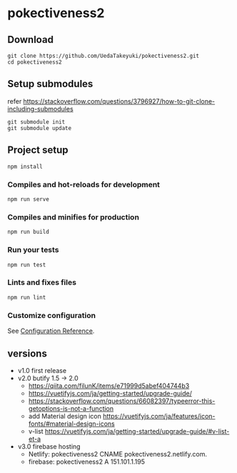 # pokectiveness2
## Download
```
git clone https://github.com/UedaTakeyuki/pokectiveness2.git
cd pokectiveness2
```

## Setup submodules
refer https://stackoverflow.com/questions/3796927/how-to-git-clone-including-submodules
```
git submodule init 
git submodule update
```

## Project setup
```
npm install
```

### Compiles and hot-reloads for development
```
npm run serve
```

### Compiles and minifies for production
```
npm run build
```

### Run your tests
```
npm run test
```

### Lints and fixes files
```
npm run lint
```

### Customize configuration
See [Configuration Reference](https://cli.vuejs.org/config/).

## versions
- v1.0 first release
- v2.0 butify 1.5 -> 2.0
  - https://qiita.com/filunK/items/e71999d5abef404744b3
  - https://vuetifyjs.com/ja/getting-started/upgrade-guide/
  - https://stackoverflow.com/questions/66082397/typeerror-this-getoptions-is-not-a-function
  - add Material design icon https://vuetifyjs.com/ja/features/icon-fonts/#material-design-icons
  - v-list https://vuetifyjs.com/ja/getting-started/upgrade-guide/#v-list-et-a
- v3.0 firebase hosting
  - Netlify:  pokectiveness2 CNAME pokectiveness2.netlify.com.
  - firebase: pokectiveness2 A 151.101.1.195